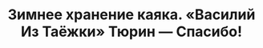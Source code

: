---
title: 'Зимнее хранение каяка. «Василий Из Таёжки» Тюрин — Спасибо!'
location: 'Село Балыкса, Аскизский район, Республика Хакасия, Россия'
categories: [as-the-first-settlers]
tags: [all, 2016]
---